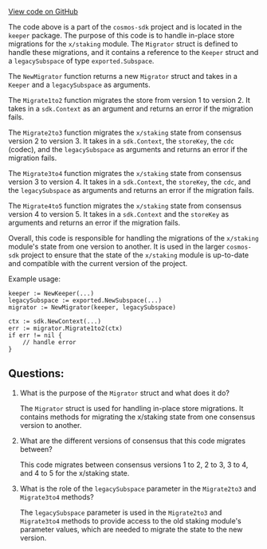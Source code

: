 [View code on GitHub](https://github.com/cosmos/cosmos-sdk/blob/main/x/staking/keeper/migrations.go)

The code above is a part of the `cosmos-sdk` project and is located in the `keeper` package. The purpose of this code is to handle in-place store migrations for the `x/staking` module. The `Migrator` struct is defined to handle these migrations, and it contains a reference to the `Keeper` struct and a `legacySubspace` of type `exported.Subspace`. 

The `NewMigrator` function returns a new `Migrator` struct and takes in a `Keeper` and a `legacySubspace` as arguments. 

The `Migrate1to2` function migrates the store from version 1 to version 2. It takes in a `sdk.Context` as an argument and returns an error if the migration fails. 

The `Migrate2to3` function migrates the `x/staking` state from consensus version 2 to version 3. It takes in a `sdk.Context`, the `storeKey`, the `cdc` (codec), and the `legacySubspace` as arguments and returns an error if the migration fails. 

The `Migrate3to4` function migrates the `x/staking` state from consensus version 3 to version 4. It takes in a `sdk.Context`, the `storeKey`, the `cdc`, and the `legacySubspace` as arguments and returns an error if the migration fails. 

The `Migrate4to5` function migrates the `x/staking` state from consensus version 4 to version 5. It takes in a `sdk.Context` and the `storeKey` as arguments and returns an error if the migration fails. 

Overall, this code is responsible for handling the migrations of the `x/staking` module's state from one version to another. It is used in the larger `cosmos-sdk` project to ensure that the state of the `x/staking` module is up-to-date and compatible with the current version of the project. 

Example usage:

```
keeper := NewKeeper(...)
legacySubspace := exported.NewSubspace(...)
migrator := NewMigrator(keeper, legacySubspace)

ctx := sdk.NewContext(...)
err := migrator.Migrate1to2(ctx)
if err != nil {
    // handle error
}
```
## Questions: 
 1. What is the purpose of the `Migrator` struct and what does it do?
    
    The `Migrator` struct is used for handling in-place store migrations. It contains methods for migrating the x/staking state from one consensus version to another.

2. What are the different versions of consensus that this code migrates between?
    
    This code migrates between consensus versions 1 to 2, 2 to 3, 3 to 4, and 4 to 5 for the x/staking state.

3. What is the role of the `legacySubspace` parameter in the `Migrate2to3` and `Migrate3to4` methods?
    
    The `legacySubspace` parameter is used in the `Migrate2to3` and `Migrate3to4` methods to provide access to the old staking module's parameter values, which are needed to migrate the state to the new version.